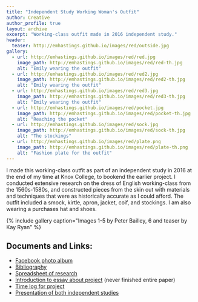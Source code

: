```yaml
---
title: "Independent Study Working Woman's Outfit"
author: Creative
author_profile: true
layout: archive
excerpt: "Working-class outfit made in 2016 independent study."
header:
  teaser: http://emhastings.github.io/images/red/outside.jpg
gallery:
  - url: http://emhastings.github.io/images/red/red.jpg
    image_path: http://emhastings.github.io/images/red/red-th.jpg
    alt: "Emily wearing the outfit"
  - url: http://emhastings.github.io/images/red/red2.jpg
    image_path: http://emhastings.github.io/images/red/red2-th.jpg
    alt: "Emily wearing the outfit"
  - url: http://emhastings.github.io/images/red/red3.jpg
    image_path: http://emhastings.github.io/images/red/red3-th.jpg
    alt: "Emily wearing the outfit"
  - url: http://emhastings.github.io/images/red/pocket.jpg
    image_path: http://emhastings.github.io/images/red/pocket-th.jpg
    alt: "Reaching the pocket"
  - url: http://emhastings.github.io/images/red/sock.jpg
    image_path: http://emhastings.github.io/images/red/sock-th.jpg
    alt: "The stockings"
  - url: http://emhastings.github.io/images/red/plate.png
    image_path: http://emhastings.github.io/images/red/plate-th.png
    alt: "Fashion plate for the outfit"
---
```


I made this working-class outfit as part of an independent study in 2016 at the end of my time at Knox College, to bookend the earlier project. I conducted extensive research on the dress of English working-class from the 1560s-1580s, and constructed pieces from the skin out with materials and techniques that were as historically accurate as I could afford.  The outfit included a smock, kirtle, apron, jacket, coif, and stockings. I am also wearing a purchases hat and shoes.

{% include gallery caption="Images 1-5 by Peter Bailley, 6 and teaser by Kay Ryan" %}

## Documents and Links:
* [Facebook photo album](https://www.facebook.com/media/set/?set=a.1026541277438073.1073741828.100002466328041&amp;type=1&amp;l=8758bc5f76)
* [Bibliography](https://emhastings.github.io/files/red-sources.pdf)
* [Spreadsheet of research](https://emhastings.github.io/files/Research.xlsx)
* [Introduction to essay about project](https://emhastings.github.io/files/kirtle-paper.pdf) (never finished entire paper)
* [Time log for project](https://emhastings.github.io/files/time.pdf)
* [Presentation of both independent studies](https://emhastings.github.io/talks/2016-05-25-costume-final)


